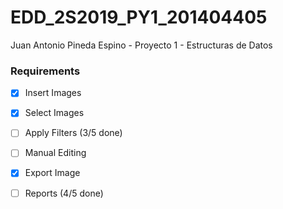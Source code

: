 # EDD_2S2019_PY1_201404405
Juan Antonio Pineda Espino - Proyecto 1 - Estructuras de Datos 

### Requirements

- [x] Insert Images
- [x] Select Images
- [ ] Apply Filters (3/5 done)
- [ ] Manual Editing
- [x] Export Image
- [ ] Reports (4/5 done)

